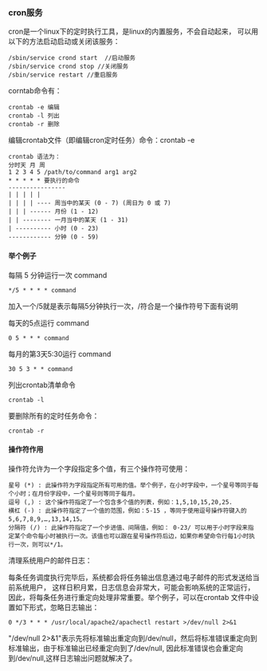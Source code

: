 ### cron服务

cron是一个linux下的定时执行工具，是linux的内置服务，不会自动起来，
可以用以下的方法启动启动或关闭该服务：
```
/sbin/service crond start  //启动服务
/sbin/service crond stop //关闭服务
/sbin/service restart //重启服务
```

corntab命令有：
```
crontab -e 编辑
crontab -l 列出
crontab -r 删除
```

编辑crontab文件（即编辑cron定时任务）命令：crontab -e
```
crontab 语法为：
分时天 月 周
1 2 3 4 5 /path/to/command arg1 arg2
* * * * * 要执行的命令
----------------
| | | | |
| | | | ---- 周当中的某天 (0 - 7) (周日为 0 或 7)
| | | ------ 月份 (1 - 12)
| | -------- 一月当中的某天 (1 - 31)
| ---------- 小时 (0 - 23)
------------ 分钟 (0 - 59)
```

#### 举个例子

每隔 5 分钟运行一次 command
```
*/5 * * * * command
```
加入一个/5就是表示每隔5分钟执行一次，/符合是一个操作符号下面有说明

每天的5点运行 command
```
0 5 * * * command
```

每月的第3天5:30运行 command
```
30 5 3 * * command
```

列出crontab清单命令
```
crontab -l
```

要删除所有的定时任务命令：
```
crontab -r
```

#### 操作符作用

操作符允许为一个字段指定多个值，有三个操作符可使用：
```
星号 (*) : 此操作符为字段指定所有可用的值。举个例子，在小时字段中，一个星号等同于每个小时；在月份字段中，一个星号则等同于每月。
逗号 (,) : 这个操作符指定了一个包含多个值的列表，例如：1,5,10,15,20,25.
横杠 (-) : 此操作符指定了一个值的范围，例如：5-15 ，等同于使用逗号操作符键入的 5,6,7,8,9,…,13,14,15。
分隔符 (/) : 此操作符指定了一个步进值、间隔值，例如： 0-23/ 可以用于小时字段来指定某个命令每小时被执行一次。该值也可以跟在星号操作符后边，如果你希望命令行每1小时执行一次，则可以*/1。
```

清理系统用户的邮件日志：

每条任务调度执行完毕后，系统都会将任务输出信息通过电子邮件的形式发送给当前系统用户，
这样日积月累，日志信息会非常大，可能会影响系统的正常运行，因此，将每条任务进行重定向处理非常重要。举个例子，可以在crontab
文件中设置如下形式，忽略日志输出：

```
0 */3 * * * /usr/local/apache2/apachectl restart >/dev/null 2>&1
```

"/dev/null 2>&1"表示先将标准输出重定向到/dev/null，然后将标准错误重定向到标准输出，由于标准输出已经重定向到了/dev/null,
因此标准错误也会重定向到/dev/null,这样日志输出问题就解决了。